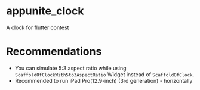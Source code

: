 # appunite_clock

A clock for flutter contest

# Recommendations

- You can simulate 5:3 aspect ratio while using `ScaffoldOfClockWith5to3AspectRatio` Widget 
instead of `ScaffoldOfClock`.
- Recommended to run iPad Pro(12.9-inch) (3rd generation) - horizontally